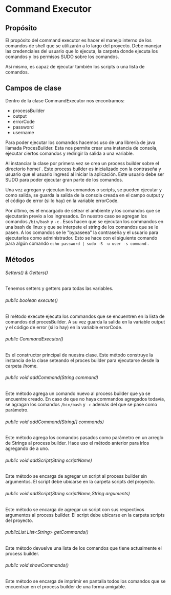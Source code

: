 # Command Executor

## Propósito

El propósito del command executor es hacer el manejo interno de los comandos de shell que se utilizarán a lo largo del proyecto. Debe manejar las credenciales del usuario que lo ejecuta, la carpeta donde ejecuta los comandos y los permisos SUDO sobre los comandos.

Así mismo, es capaz de ejecutar también los scripts o una lista de comandos.

## Campos de clase

Dentro de la clase CommandExecutor nos encontramos:

* processBuilder
* output
* errorCode
* password
* username

Para poder ejecutar los comandos hacemos uso de una librería de java llamada ProcesBuilder. Esta nos permite crear una instancia de consola, ejecutar ciertos comandos y redirigir la salida a una variable.

Al instanciar la clase por primera vez se crea un process builder sobre el directorio home/ . Este process builder es inicializado con la contraseña y usuario que el usuario ingresó al iniciar la aplicación. Este usuario debe ser SUDO para poder ejecutar gran parte de los comandos.

Una vez agregan y ejecutan los comandos o scripts, se pueden ejecutar y como salida, se guarda la salida de la consola creada en el campo output y el código de error  (si lo hay) en la variable errorCode.

Por último, es el encargado de setear el ambiente y los comandos que se ejecutarán previo a los ingresados. En  nuestro caso se agregan los comandos `/bin/bash` y `-c` . Esos hacen que se ejecutan los commandos en una bash de linux y que se interpete el string de los comandos que se le pasen.  A los comandos se le "bypaseea" la contraseña y el usuario para ejecutarlos como administrador.  Esto se hace con el siguiente comando para algún comando `echo password | sudo -S -u user -s command` .

## Métodos

###### Setters() & Getters()

Tenemos setters y getters para todas las variables.

###### public boolean execute()

El método execute ejecuta los commandos que se encuentren en la lista de comandos del procesBuilder. A su vez guarda la salida en la variable output y el código de error  (si lo hay) en la variable errorCode.

###### public CommandExecutor()

Es el constructor principal de nuestra clase. Este método construye la instancia de la clase seteando el proces builder para ejecutarse desde la carpeta /home.

###### public void addCommand(String command)

Este método agrega un comando nuevo al process builder que ya se encuentre creado. En caso de que no haya commandos agregados todavía, se agragan los comandos `/bin/bash` y `-c`  además del que se pase como parámetro.

###### public void addCommand(String[] commands)

Este método agrega los comandos pasados como parámetro en un arreglo de Strings al process builder. Hace uso el método anterior para irlos agregando de a uno.

###### public void addScript(String scriptName)

Este método se encarga de agregar un script al process builder sin argumentos. El script debe ubicarse en la carpeta scripts del proyecto.

###### public void addScript(String scriptName,String arguments)

Este método se encarga de agregar un script con sus respectivos argumentos al process builder. El script debe ubicarse en la carpeta scripts del proyecto.

###### publicList List\<String\> getCommands()

Este método devuelve una lista de los comandos que tiene actualmente el process builder.

###### public void showCommands()

Este método se encarga de imprimir en pantalla todos los comandos que se encuentran en el process builder de una forma amigable.
